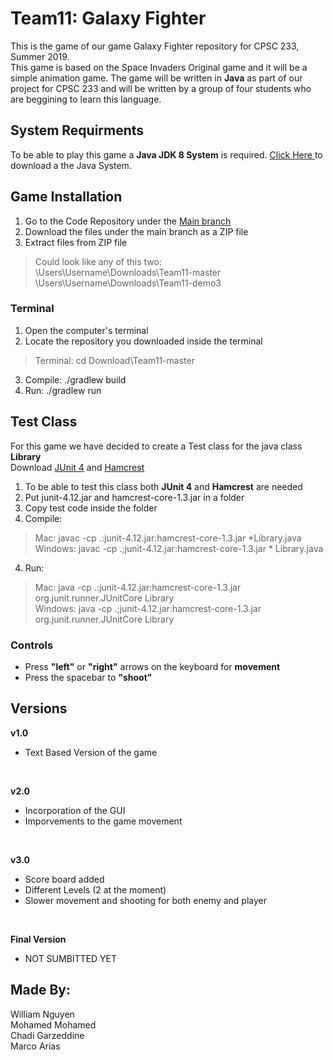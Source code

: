 # Team11: Galaxy Fighter
This is the game of our game Galaxy Fighter repository for CPSC 233, Summer 2019.</br>
This game is based on the Space Invaders Original game and it will be a simple animation game. The game will be written in **Java** as part of our project for CPSC 233 and will be written by a group of four students who are beggining to learn this language.</br>

## System Requirments
To be able to play this game a **Java JDK 8 System** is required. <a href  = "https://www.oracle.com/technetwork/java/javase/downloads/jdk8-downloads-2133151.html"> Click Here </a> to download a the Java System. </br>

## Game Installation
1) Go to the Code Repository under the <a href = "https://github.com/chadigarzeddine1/Team11">Main branch </a> </br>
2) Download the files under the main branch as a ZIP file </br>
3) Extract files from ZIP file </br>
> Could look like any of this two: </br>
\Users\Username\Downloads\Team11-master </br> 
\Users\Username\Downloads\Team11-demo3  </br>

### Terminal
1) Open the computer's terminal </br>
2) Locate the repository you downloaded inside the terminal </br>
> Terminal: cd Download\Team11-master </br>
3) Compile: ./gradlew build </br>
4) Run: ./gradlew run </br>

## Test Class
For this game we have decided to create a Test class for the java class **Library** </br>
Download <a href = "https://d2l.ucalgary.ca/d2l/le/content/265995/viewContent/3507818/View"> JUnit 4</a> and <a href = "https://d2l.ucalgary.ca/d2l/le/content/265995/viewContent/3507818/View"> Hamcrest</a> </br>
1) To be able to test this class both **JUnit 4** and **Hamcrest** are needed </br>
2) Put junit-4.12.jar and hamcrest-core-1.3.jar in a folder </br>
3) Copy test code inside the folder </br>
4) Compile: </br>
> Mac: javac -cp .:junit-4.12.jar:hamcrest-core-1.3.jar *Library.java  </br>
> Windows: javac -cp .;junit-4.12.jar:hamcrest-core-1.3.jar * Library.java  </br>

4) Run: </br>
> Mac: java -cp .:junit-4.12.jar:hamcrest-core-1.3.jar org.junit.runner.JUnitCore Library  </br>
> Windows:  java -cp .;junit-4.12.jar:hamcrest-core-1.3.jar org.junit.runner.JUnitCore Library  </br>
  
### Controls
- Press **"left"** or **"right"** arrows on the keyboard for **movement**  </br>
- Press the spacebar to **"shoot"**  </br>

## Versions
**v1.0** </br>
- Text Based Version of the game</br>
</br>

**v2.0** </br>
- Incorporation of the GUI </br>
- Imporvements to the game movement </br>
</br>

**v3.0** </br>
- Score board added </br>
- Different Levels (2 at the moment) </br>
- Slower movement and shooting for both enemy and player </br>
</br>

**Final Version**
- NOT SUMBITTED YET

## Made By:
William Nguyen </br>
Mohamed Mohamed </br>
Chadi Garzeddine </br>
Marco Arias </br>

